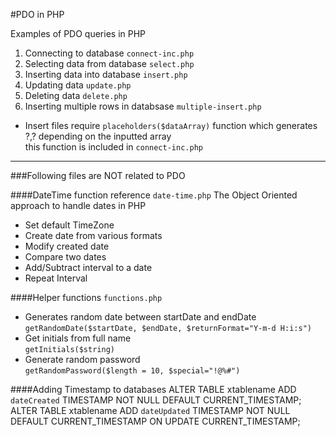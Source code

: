 #PDO in PHP

Examples of PDO queries in PHP
 1. Connecting to database `connect-inc.php`
 2. Selecting data from database `select.php`
 3. Inserting data into database `insert.php`
 4. Updating data `update.php` 
 5. Deleting data `delete.php`
 6. Inserting multiple rows in databsase `multiple-insert.php`

* Insert files require `placeholders($dataArray)` function which generates ?,? depending on the inputted array<br>
this function is included in `connect-inc.php`

------
###Following files are NOT related to PDO 

####DateTime function reference `date-time.php`
The Object Oriented approach to handle dates in PHP
 * Set default TimeZone
 * Create date from various formats
 * Modify created date 
 * Compare two dates
 * Add/Subtract interval to a date
 * Repeat Interval

####Helper functions `functions.php`
 * Generates random date between startDate and endDate <br> `getRandomDate($startDate, $endDate, $returnFormat="Y-m-d H:i:s")`
 * Get initials from full name <br> `getInitials($string)`  
 * Generate random password <br> `getRandomPassword($length = 10, $special="!@%#")` 
 
 ####Adding Timestamp to databases
ALTER TABLE xtablename ADD `dateCreated` TIMESTAMP NOT NULL DEFAULT CURRENT_TIMESTAMP;
ALTER TABLE xtablename ADD `dateUpdated` TIMESTAMP NOT NULL DEFAULT CURRENT_TIMESTAMP ON UPDATE CURRENT_TIMESTAMP;
